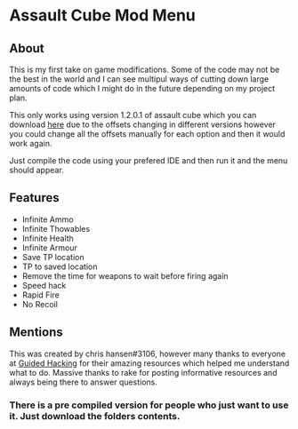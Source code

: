 # Assault Cube Mod Menu

## About

This is my first take on game modifications. Some of the code may not be the best in the world and I can see multipul ways of cutting down large amounts of code which I might do in the future depending on my project plan.

This only works using version 1.2.0.1 of assault cube which you can download [here](https://github.com/assaultcube/AC/releases/tag/v1.2.0.1) due to the offsets changing in different versions however you could change all the offsets manually for each option and then it would work again.

Just compile the code using your prefered IDE and then run it and the menu should appear.

## Features
- Infinite Ammo
- Infinite Thowables
- Infinite Health
- Infinite Armour
- Save TP location
- TP to saved location
- Remove the time for weapons to wait before firing again
- Speed hack
- Rapid Fire
- No Recoil

## Mentions
This was created by chris hansen#3106, however many thanks to everyone at [Guided Hacking](https://guidedhacking.com/) for their amazing resources which helped me understand what to do. Massive thanks to rake for posting informative resources and always being there to answer questions.

### There is a pre compiled version for people who just want to use it. Just download the folders contents.
